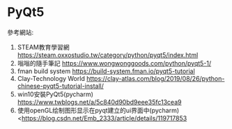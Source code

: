 # PyQt5  
參考網站:  
1. STEAM教育學習網 <https://steam.oxxostudio.tw/category/python/pyqt5/index.html>  
2. 嗡嗡的隨手筆記 <https://www.wongwonggoods.com/python/pyqt5-1/>  
3. fman build system <https://build-system.fman.io/pyqt5-tutorial>  
4. Clay-Technology World <https://clay-atlas.com/blog/2019/08/26/python-chinese-pyqt5-tutorial-install/>  
5. win10安裝PyQt5(pycharm) <https://www.twblogs.net/a/5c840d90bd9eee35fc13cea9>  
6. 使用openGL绘制图形显示在pyqt建立的ui界面中(pycharm) <https://blog.csdn.net/Emb_2333/article/details/119717853
